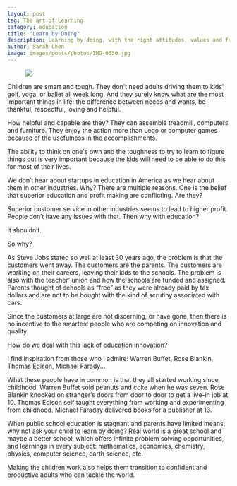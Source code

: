 ```yaml
---
layout: post
tag: The art of Learning
category: education
title: "Learn by Doing"
description: Learning by doing, with the right attitudes, values and fun
author: Sarah Chen
image: images/posts/photos/IMG-0630.jpg
---
```

<figure> 
   <img src="{{"/images/posts/photos/IMG-0630.JPG"| relative_url}}"> 
   <figcaption></figcaption>
</figure> 

<!-- - Taken from my post in [Raising Smart and Tough Kids](https://www.magicmathmandarin.org/raising-smart-and-tough-kids/) with permission from <a href=" https://www.magicmathmandarin.org/"> Magic Math Mandarin </a>.
 -->
Children are smart and tough. They don't need adults driving them to kids' golf, yoga, or ballet all week long.  And they surely know what are the most important things in life: the difference between needs and wants, be thankful, respectful, loving and helpful.

How helpful and capable are they? They can assemble treadmill, computers and furniture.  They enjoy the action more than Lego or computer games because of the usefulness in the accomplishments.   

The ability to think on one's own and the toughness to try to learn to figure things out is very important because the kids will need to be able to do this for most of their lives.


<!-- - Taken from my post [Innovation in Education](https://www.magicmathmandarin.org/innovation-in-education/) with permission from <a href=" https://www.magicmathmandarin.org/"> Magic Math Mandarin </a>. -->

We don’t hear about startups in education in America as we hear about them in other industries. Why? There are multiple reasons. One is the belief that superior education and profit making are conflicting.  Are they?

Superior customer service in other industries seems to lead to higher profit. People don’t have any issues with that. Then why with education?

It shouldn’t.

So why?

As Steve Jobs stated so well at least 30 years ago, the problem is that the customers went away. The customers are the parents. The customers are working on their careers, leaving their kids to the schools. The problem is also with the teacher’ union and how the schools are funded and assigned. Parents thought of schools as “free” as they were already paid by tax dollars and are not to be bought with the kind of scrutiny associated with cars.

Since the customers at large are not discerning, or have gone, then there is no incentive to the smartest people who are competing on innovation and quality.

How do we deal with this lack of education innovation?

I find inspiration from those who I admire: Warren Buffet, Rose Blankin, Thomas Edison, Michael Farady...

What these people have in common is that they all started working since childhood.    Warren Buffet sold peanuts and coke when he was seven.  Rose Blankin knocked on stranger’s doors from door to door to get a live-in job at 10.  Thomas Edison self taught everything from working and experimenting from childhood.  Michael Faraday delivered books for a publisher at 13. 

When public school education is stagnant and parents have limited means, why not ask your child to learn by doing?  Real world is a great school and maybe a better school, which offers infinite problem solving opportunities, and learnings in every subject: mathematics, economics, chemistry, physics, computer science, earth science, etc.

Making the children work also helps them transition to confident and productive adults who can tackle the world.
